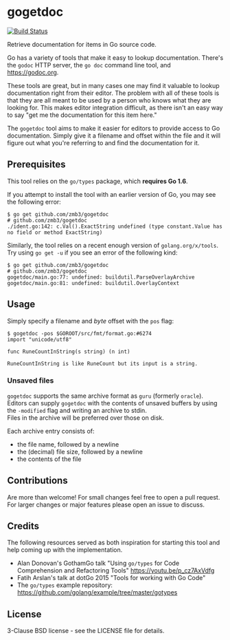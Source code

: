 gogetdoc
========

[![Build Status](https://travis-ci.org/zmb3/gogetdoc.svg?branch=master)](https://travis-ci.org/zmb3/gogetdoc)

Retrieve documentation for items in Go source code.

Go has a variety of tools that make it easy to lookup documentation.
There's the `godoc` HTTP server, the `go doc` command line tool, and https://godoc.org.

These tools are great, but in many cases one may find it valuable to lookup
documentation right from their editor.  The problem with all of these tools
is that they are all meant to be used by a person who knows what they are
looking for.  This makes editor integration difficult, as there isn't an easy way
to say "get me the documentation for this item here."

The `gogetdoc` tool aims to make it easier for editors to provide access to
Go documentation.  Simply give it a filename and offset within the file and
it will figure out what you're referring to and find the documentation
for it.

## Prerequisites

This tool relies on the `go/types` package, which **requires Go 1.6**.

If you attempt to install the tool with an earlier version of Go, you may see
the following error:

```
$ go get github.com/zmb3/gogetdoc
# github.com/zmb3/gogetdoc
./ident.go:142: c.Val().ExactString undefined (type constant.Value has no field or method ExactString)
```

Similarly, the tool relies on a recent enough version of
`golang.org/x/tools`. Try using `go get -u` if you see an error of the
following kind:

```
$ go get github.com/zmb3/gogetdoc
# github.com/zmb3/gogetdoc
gogetdoc/main.go:77: undefined: buildutil.ParseOverlayArchive
gogetdoc/main.go:81: undefined: buildutil.OverlayContext
```

## Usage

Simply specify a filename and _byte_ offset with the `pos` flag:

```
$ gogetdoc -pos $GOROOT/src/fmt/format.go:#6274
import "unicode/utf8"

func RuneCountInString(s string) (n int)

RuneCountInString is like RuneCount but its input is a string.

```

### Unsaved files

`gogetdoc` supports the same archive format as `guru` (formerly `oracle`).
Editors can supply `gogetdoc` with the contents of unsaved buffers by
using the `-modified` flag and writing an archive to stdin.  
Files in the archive will be preferred over those on disk.

Each archive entry consists of:
 - the file name, followed by a newline
 - the (decimal) file size, followed by a newline
 - the contents of the file

## Contributions

Are more than welcome!  For small changes feel free to open a pull request.
For larger changes or major features please open an issue to discuss.

## Credits

The following resources served as both inspiration for starting this tool
and help coming up with the implementation.

- Alan Donovan's GothamGo talk "Using `go/types` for Code Comprehension
  and Refactoring Tools" https://youtu.be/p_cz7AxVdfg
- Fatih Arslan's talk at dotGo 2015 "Tools for working with Go Code"
- The `go/types` example repository: https://github.com/golang/example/tree/master/gotypes

## License

3-Clause BSD license - see the LICENSE file for details.
